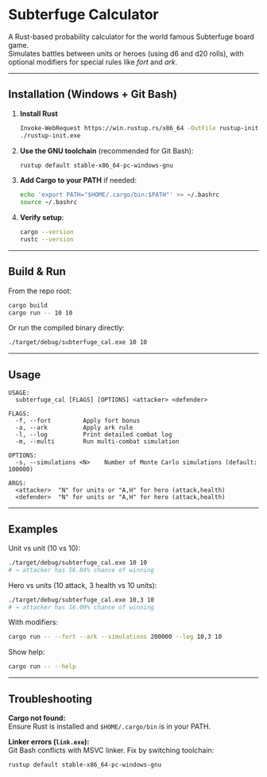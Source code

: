 # Subterfuge Calculator

A Rust-based probability calculator for the world famous Subterfuge board game.  
Simulates battles between units or heroes (using d6 and d20 rolls), with optional modifiers for special rules like *fort* and *ark*.

---

## Installation (Windows + Git Bash)

1. **Install Rust**  
   ```bash
   Invoke-WebRequest https://win.rustup.rs/x86_64 -OutFile rustup-init.exe
   ./rustup-init.exe
   ```

2. **Use the GNU toolchain** (recommended for Git Bash):  
   ```bash
   rustup default stable-x86_64-pc-windows-gnu
   ```

3. **Add Cargo to your PATH** if needed:  
   ```bash
   echo 'export PATH="$HOME/.cargo/bin:$PATH"' >> ~/.bashrc
   source ~/.bashrc
   ```

4. **Verify setup**:  
   ```bash
   cargo --version
   rustc --version
   ```


---

## Build & Run

From the repo root:

```bash
cargo build
cargo run -- 10 10
```

Or run the compiled binary directly:
```bash
./target/debug/subterfuge_cal.exe 10 10
```

---

## Usage

```
USAGE:
  subterfuge_cal [FLAGS] [OPTIONS] <attacker> <defender>

FLAGS:
  -f, --fort         Apply fort bonus
  -a, --ark          Apply ark rule
  -l, --log          Print detailed combat log
  -m, --multi        Run multi-combat simulation

OPTIONS:
  -s, --simulations <N>    Number of Monte Carlo simulations (default: 100000)

ARGS:
  <attacker>  "N" for units or "A,H" for hero (attack,health)
  <defender>  "N" for units or "A,H" for hero (attack,health)
```

---

## Examples

Unit vs unit (10 vs 10):
```bash
./target/debug/subterfuge_cal.exe 10 10
# → attacker has 56.84% chance of winning
```

Hero vs units (10 attack, 3 health vs 10 units):
```bash
./target/debug/subterfuge_cal.exe 10,3 10
# → attacker has 16.09% chance of winning
```

With modifiers:
```bash
cargo run -- --fort --ark --simulations 200000 --log 10,3 10
```

Show help:
```bash
cargo run -- --help
```

---

## Troubleshooting

**Cargo not found:**  
Ensure Rust is installed and `$HOME/.cargo/bin` is in your PATH.

**Linker errors (`link.exe`):**  
Git Bash conflicts with MSVC linker. Fix by switching toolchain:  
```bash
rustup default stable-x86_64-pc-windows-gnu
```

